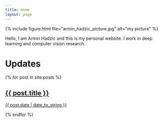 ```yaml
---
title: Home
layout: page
---
```


{% include figure.html file="armin_hadzic_picture.jpg" alt="my picture" %}

Hello, I am Armin Hadzic and this is my personal website. I work in deep learning and computer vision research.

# Updates

{% for post in site.posts %}
<a href="{{ post.url }}">
	<h2>{{ post.title }}</h2>
	<p>{{ post.date | date_to_string }}</p>
</a>
{% endfor %}

<!--
You can use HTML elements in Markdown, such as the comment element, and they won't be affected by a markdown parser. However, if you create an HTML element in your markdown file, you cannot use markdown syntax within that element's contents.
-->